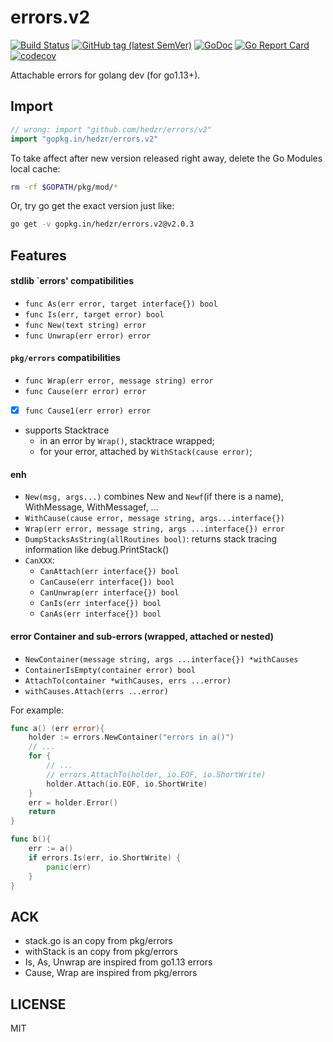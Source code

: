 # errors.v2

[![Build Status](https://travis-ci.org/hedzr/errors.svg?branch=master)](https://travis-ci.org/hedzr/errors)
[![GitHub tag (latest SemVer)](https://img.shields.io/github/tag/hedzr/errors.svg?label=release)](https://github.com/hedzr/errors/releases)
[![GoDoc](https://img.shields.io/badge/godoc-reference-blue.svg?style=flat)](https://godoc.org/github.com/hedzr/errors) 
[![Go Report Card](https://goreportcard.com/badge/github.com/hedzr/errors)](https://goreportcard.com/report/github.com/hedzr/errors)
[![codecov](https://codecov.io/gh/hedzr/errors/branch/master/graph/badge.svg)](https://codecov.io/gh/hedzr/errors)


Attachable errors for golang dev (for go1.13+).



## Import

```go
// wrong: import "github.com/hedzr/errors/v2"
import "gopkg.in/hedzr/errors.v2"
```
To take affect after new version released right away, delete the Go Modules local cache:

```bash
rm -rf $GOPATH/pkg/mod/*
```

Or, try go get the exact version just like:

```bash
go get -v gopkg.in/hedzr/errors.v2@v2.0.3
```




## Features




#### stdlib `errors' compatibilities

- `func As(err error, target interface{}) bool`
- `func Is(err, target error) bool`
- `func New(text string) error`
- `func Unwrap(err error) error`

#### `pkg/errors` compatibilities

- `func Wrap(err error, message string) error`
- `func Cause(err error) error`
- [x] `func Cause1(err error) error`
- supports Stacktrace
  - in an error by `Wrap()`, stacktrace wrapped;
  - for your error, attached by `WithStack(cause error)`;

#### enh

- `New(msg, args...)` combines New and `Newf`(if there is a name), WithMessage, WithMessagef, ...
- `WithCause(cause error, message string, args...interface{})`
- `Wrap(err error, message string, args ...interface{}) error`
- `DumpStacksAsString(allRoutines bool)`: returns stack tracing information like debug.PrintStack()
- `CanXXX`:
   - `CanAttach(err interface{}) bool`
   - `CanCause(err interface{}) bool`
   - `CanUnwrap(err interface{}) bool`
   - `CanIs(err interface{}) bool`
   - `CanAs(err interface{}) bool`
     



#### error Container and sub-errors (wrapped, attached or nested)

- `NewContainer(message string, args ...interface{}) *withCauses`
- `ContainerIsEmpty(container error) bool`
- `AttachTo(container *withCauses, errs ...error)`
- `withCauses.Attach(errs ...error)`

For example:

```go
func a() (err error){
    holder := errors.NewContainer("errors in a()")
    // ...
    for {
        // ...
        // errors.AttachTo(holder, io.EOF, io.ShortWrite)
        holder.Attach(io.EOF, io.ShortWrite)
    }
    err = holder.Error()
    return
}

func b(){
    err := a()
    if errors.Is(err, io.ShortWrite) {
        panic(err)
    }
}
```






## ACK

- stack.go is an copy from pkg/errors
- withStack is an copy from pkg/errors
- Is, As, Unwrap are inspired from go1.13 errors
- Cause, Wrap are inspired from pkg/errors

## LICENSE

MIT
